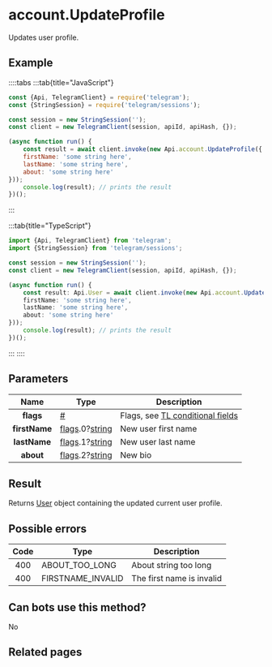 # account.UpdateProfile

Updates user profile.



## Example

::::tabs
:::tab{title="JavaScript"}
```js
const {Api, TelegramClient} = require('telegram');
const {StringSession} = require('telegram/sessions');

const session = new StringSession('');
const client = new TelegramClient(session, apiId, apiHash, {});

(async function run() {
    const result = await client.invoke(new Api.account.UpdateProfile({
    firstName: 'some string here',
    lastName: 'some string here',
    about: 'some string here'
}));
    console.log(result); // prints the result
})();
```
:::

:::tab{title="TypeScript"}
```ts
import {Api, TelegramClient} from 'telegram';
import {StringSession} from 'telegram/sessions';

const session = new StringSession('');
const client = new TelegramClient(session, apiId, apiHash, {});

(async function run() {
    const result: Api.User = await client.invoke(new Api.account.UpdateProfile({
    firstName: 'some string here',
    lastName: 'some string here',
    about: 'some string here'
}));
    console.log(result); // prints the result
})();
```
:::
::::



## Parameters

| Name | Type | Description |
| :--: | ---- | ----------- |
| **flags** | [#](https://core.telegram.org/type/%23) | Flags, see [TL conditional fields](https://core.telegram.org/mtproto/TL-combinators#conditional-fields) 
| **firstName** | [flags](https://core.telegram.org/mtproto/TL-combinators#conditional-fields).0?[string](https://core.telegram.org/type/string) | New user first name 
| **lastName** | [flags](https://core.telegram.org/mtproto/TL-combinators#conditional-fields).1?[string](https://core.telegram.org/type/string) | New user last name 
| **about** | [flags](https://core.telegram.org/mtproto/TL-combinators#conditional-fields).2?[string](https://core.telegram.org/type/string) | New bio 


## Result

Returns [User](https://core.telegram.org/type/User) object containing the updated current user profile.



## Possible errors

| Code | Type | Description |
| :--: | ---- | ----------- |
| 400 | ABOUT\_TOO\_LONG | About string too long 
| 400 | FIRSTNAME\_INVALID | The first name is invalid 


## Can bots use this method?

No

## Related pages


